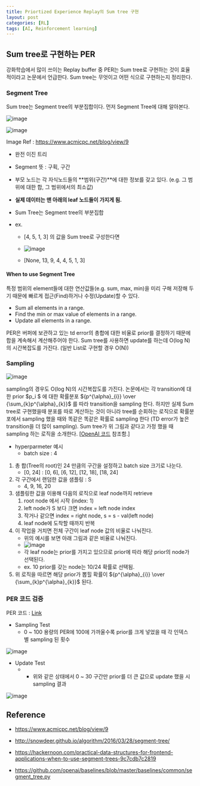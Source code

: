 ```yaml
---
title: Priortized Experience Replay의 Sum tree 구현
layout: post
categories: [RL]
tags: [AI, Reinforcement learning]
---
```

## Sum tree로 구현하는 PER

강화학습에서 많이 쓰이는 Replay buffer 중 PER는 Sum tree로 구현하는 것이 효율적이라고 논문에서 언급한다. Sum tree는 무엇이고 어떤 식으로 구현하는지 정리한다.

### Segment Tree

Sum tree는 Segment tree의 부분집합이다. 먼저 Segment Tree에 대해 알아본다.

![image](https://user-images.githubusercontent.com/17582508/51464350-b0d57080-1da8-11e9-9438-d1c4cd16ce53.png)

![image](https://user-images.githubusercontent.com/17582508/51464373-c054b980-1da8-11e9-9c79-0056e5bcacf5.png)

Image Ref : https://www.acmicpc.net/blog/view/9

- 완전 이진 트리

- Segment  뜻 : 구획, 구간

- 부모 노드는 각 자식노드들의 **범위(구간)**에 대한 정보를 갖고 있다. (e.g. 그 범위에 대한 합, 그 범위에서의 최소값)

- **실제 데이터는 맨 아래의 leaf 노드들이 가지게 됨.**

- Sum Tree는 Segment tree의 부분집합

- ex.

  - [4, 5, 1, 3] 의 값을 Sum tree로 구성한다면

  - ![image](https://user-images.githubusercontent.com/17582508/51532280-0a11d280-1e83-11e9-8c4e-6839e1a6d971.png)

  - [None, 13, 9, 4, 4, 5, 1, 3]



#### When to use Segment Tree

특정 범위의 element들에 대한 연산값들(e.g. sum, max, min)을 미리 구해 저장해 두기 때문에 빠르게 접근(Find)하거나 수정(Update)할 수 있다.

- Sum all elements in a range.
- Find the min or max value of elements in a range.
- Update all elements in a range.

PER은 버퍼에 보관하고 있는 td error의 총합에 대한 비율로 prior를 결정하기 때문에 합을 계속해서 계산해주어야 한다. Sum tree를 사용하면 update를 하는데 O(log N)의 시간복잡도를 가진다. (일반 List로 구현할 경우 O(N))

### Sampling

![image](https://user-images.githubusercontent.com/17582508/51665898-18d1c400-2000-11e9-88d5-c3cf04d459e4.png)

sampling의 경우도 O(log N)의 시간복잡도를 가진다. 논문에서는 각 transition에 대한 prior $p_i $ 에 대한 확률분포 ${p^{\alpha}_{i}}  \over {\sum_{k}p^{\alpha}_{k}}$ 를 따라 transition을 sampling 한다. 하지만 실제 Sum tree로 구현했을때 분포를 따로 계산하는 것이 아니라 tree를 순회하는 로직으로 확률분포에서 sampling 했을 때와 똑같은 똑같은 확률로 sampling 한다 (TD error가 높은 transition을 더 많이 sampling).  Sum tree가 위 그림과 같다고 가정 했을 때 sampling 하는 로직을 소개한다. [[OpenAI 코드](https://github.com/openai/baselines/blob/master/baselines/common/segment_tree.py) 참조함.]

- hyperparmeter 예시
  - batch size : 4

1. 총 합(Tree의 root)인 24 만큼의 구간을 설정하고  batch size 크기로 나눈다.
   - [0, 24] : [0, 6], [6, 12], [12, 18], [18, 24]
2. 각 구간에서 랜덤한 값을 샘플링 : S
   - 4, 9, 16, 20
3. 샘플링한 값을 이용해 다음의 로직으로 leaf node까지 retrieve
   1. root node 에서 시작 (index: 1)
   2. left node가 S 보다 크면 index = left node index
   3. 작거나 같으면 index = right node, s = s - val(left node)
   4. leaf node에 도착할 때까지 반복
4. 이 작업을 거치면 전체 구간이 leaf node 값의 비율로 나눠진다.
   - 위의 예시를 보면 아래 그림과 같은 비율로 나눠진다.
   - ![image](https://user-images.githubusercontent.com/17582508/51676832-26e10e00-201b-11e9-9ebb-17de98e4cef6.png)
   - 각 leaf node는 prior를 가지고 있으므로 prior에 따라 해당 prior의 node가 선택된다.
   - ex. 10 prior를 갖는 node는 10/24 확률로 선택됨.
5. 위 로직을 따르면 해당 prior가 뽑힐 확률이 ${p^{\alpha}_{i}}  \over {\sum_{k}p^{\alpha}_{k}}​$ 된다.



### PER 코드 검증

PER 코드 : [Link](https://github.com/medipixel/reinforcement_learning_examples/blob/master/algorithms/priortized_replay_buffer.py)

- Sampling Test
  - 0 ~ 100 용량의 PER에 100에 가까울수록 prior를 크게 넣었을 때 각 인덱스 별 sampling 된 횟수

![image](https://user-images.githubusercontent.com/17582508/51665406-0905b000-1fff-11e9-8cb4-8b6f37d77f68.png)

- Update Test
  - - 위와 같은 상태에서 0 ~ 30 구간만 prior를 더 큰 값으로 update 했을 시 sampling 결과

![image](https://user-images.githubusercontent.com/17582508/51665461-289cd880-1fff-11e9-9e0e-9df76eb975da.png)

## Reference

- https://www.acmicpc.net/blog/view/9

- http://snowdeer.github.io/algorithm/2016/03/28/segment-tree/

- https://hackernoon.com/practical-data-structures-for-frontend-applications-when-to-use-segment-trees-9c7cdb7c2819

- https://github.com/openai/baselines/blob/master/baselines/common/segment_tree.py
